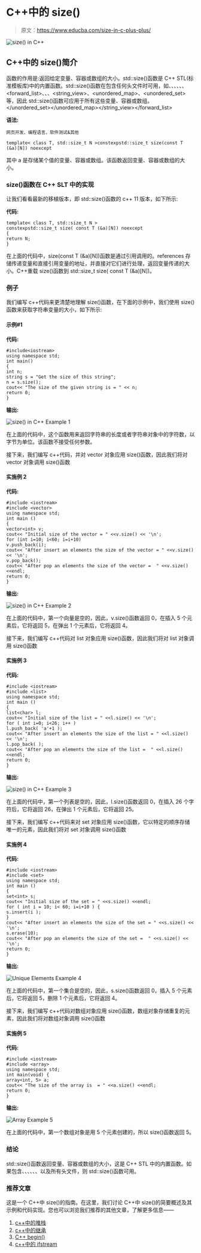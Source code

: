# C++中的 size()

> 原文：<https://www.educba.com/size-in-c-plus-plus/>

![size() in C++](img/1c64d3a22787057ec0fc33efb3295d70.png "size() in C++")



## C++中的 size()简介

函数的作用是:返回给定变量、容器或数组的大小。std::size()函数是 C++ STL(标准模板库)中的内置函数。std::size()函数在包含任何头文件时可用，如<array>、<set>、<list>、<map>、<string>、<deque>、<forward_list>、<regex>、<vector>、<string_view>、<unordered_map>、<unordered_set>等，因此 std::size()函数可应用于所有这些变量、容器或数组。</unordered_set></unordered_map></string_view></vector></regex></forward_list></deque></string></map></list></set></array>

**语法:**

<small>网页开发、编程语言、软件测试&其他</small>

```
template< class T, std::size_t N >constexpstd::size_t size(const T (&a)[N]) noexcept
```

其中 a 是存储某个值的变量、容器或数组。该函数返回变量、容器或数组的大小。

### size()函数在 C++ SLT 中的实现

让我们看看最新的移植版本，即 std::size()函数的 c++ 11 版本，如下所示:

**代码:**

```
template< class T, std::size_t N >
constexpstd::size_t size( const T (&a)[N]) noexcept
{
return N;
}
```

在上面的代码中，size(const T (&a)[N])函数是通过引用调用的。references 存储传递变量和直接引用变量的地址，并直接对它们进行处理，返回变量传递的大小。C++重载 size()函数到 std::size_t size( const T (&a)[N])。

### 例子

我们编写 c++代码来更清楚地理解 size()函数，在下面的示例中，我们使用 size()函数来获取字符串变量的大小，如下所示:

#### 示例#1

**代码:**

```
#include<iostream>
using namespace std;
int main()
{
int n;
string s = "Get the size of this string";
n = s.size();
cout<< "The size of the given string is = " << n;
return 0;
}
```

**输出:**

![size() in C++ Example 1](img/3810824d1efec307f8484651d85c52c9.png "size() in C++ Example 1")



在上面的代码中，这个函数用来返回字符串的长度或者字符串对象中的字符数，以字节为单位。该函数不接受任何参数。

接下来，我们编写 c++代码，并对 vector 对象应用 size()函数，因此我们将对 vector 对象调用 size()函数

#### 实施例 2

**代码:**

```
#include <iostream>
#include <vector>
using namespace std;
int main ()
{
vector<int> v;
cout<< "Initial size of the vector = " <<v.size() << '\n';
for (int i=10; i<60; i=i+10)
v.push_back(i);
cout<< "After insert an elements the size of the vector = " <<v.size() << '\n';
v.pop_back();
cout<< "After pop an elements the size of the vector =  " <<v.size() <<endl;
return 0;
}
```

**输出:**

![size() in C++ Example 2](img/41a8dc075fe13de912835e24c70212f7.png "size() in C++ Example 2")



在上面的代码中，第一个向量是空的，因此，v.size()函数返回 0，在插入 5 个元素后，它将返回 5，在弹出 1 个元素后，它将返回 4。

接下来，我们编写 c++代码对 list 对象应用 size()函数，因此我们将对 list 对象调用 size()函数

#### 实施例 3

**代码:**

```
#include <iostream>
#include <list>
using namespace std;
int main ()
{
list<char> l;
cout<< "Initial size of the list = " <<l.size() << '\n';
for ( int i=0; i<26; i++ )
l.push_back( 'a'+1 );
cout<< "After insert an elements the size of the list = " <<l.size() << '\n';
l.pop_back( );
cout<< "After pop an elements the size of the list =  " <<l.size() <<endl;
return 0;
}
```

**输出:**

![size() in C++ Example 3](img/c2ec6849f30145ff46363c71e50ade75.png "size() in C++ Example 3")



在上面的代码中，第一个列表是空的，因此，l.size()函数返回 0，在插入 26 个字符后，它将返回 26，在弹出 1 个元素后，它将返回 25。

接下来，我们编写 c++代码来对 set 对象应用 size()函数，它以特定的顺序存储唯一的元素，因此我们将对 set 对象调用 size()函数

#### 实施例 4

**代码:**

```
#include <iostream>
#include <set>
using namespace std;
int main ()
{
set<int> s;
cout<< "Initial size of the set = " <<s.size() <<endl;
for ( int i = 10; i< 60; i=i+10 ) {
s.insert(i );
}
cout<< "After insert an elements the size of the set = " <<s.size() << '\n';
s.erase(10);
cout<< "After pop an elements the size of the set =  " <<s.size() << '\n';
return 0;
}
```

**输出:**

![Unique Elements Example 4](img/07029934db89e11602a4dc6c03076b9d.png "Unique Elements Example 4")



在上面的代码中，第一个集合是空的，因此，s.size()函数返回 0，插入 5 个元素后，它将返回 5，删除 1 个元素后，它将返回 4。

接下来，我们编写 c++代码对数组对象应用 size()函数，数组对象存储重复的元素，因此我们将对数组对象调用 size()函数

#### 实施例 5

**代码:**

```
#include <iostream>
#include <array>
using namespace std;
int main(void) {
array<int, 5> a;
cout<< "The size of the array is  = " <<a.size() <<endl;
return 0;
}
```

**输出:**

![Array Example 5](img/5d257ddba288bdf8959ae7676143c59a.png "Array Example 5")



在上面的代码中，第一个数组对象是用 5 个元素创建的，所以 size()函数返回 5。

### 结论

std::size()函数返回变量、容器或数组的大小，这是 C++ STL 中的内置函数。如果包含<array>、<set>、<list>、<map>、<string>、<deque>、<vector>以及所有头文件，则 std::size()函数可用。</vector></deque></string></map></list></set></array>

### 推荐文章

这是一个 C++中 size()的指南。在这里，我们讨论 C++中 size()的简要概述及其示例和代码实现。您也可以浏览我们推荐的其他文章，了解更多信息——

1.  [c++中的堆栈](https://www.educba.com/stack-in-c-plus-plus/)
2.  [c++中的继承](https://www.educba.com/types-of-inheritance-in-c-plus-plus/)
3.  [C++ begin()](https://www.educba.com/c-plus-plus-begin/)
4.  [c++中的 ifstream](https://www.educba.com/ifstream-in-c-plus-plus/)





